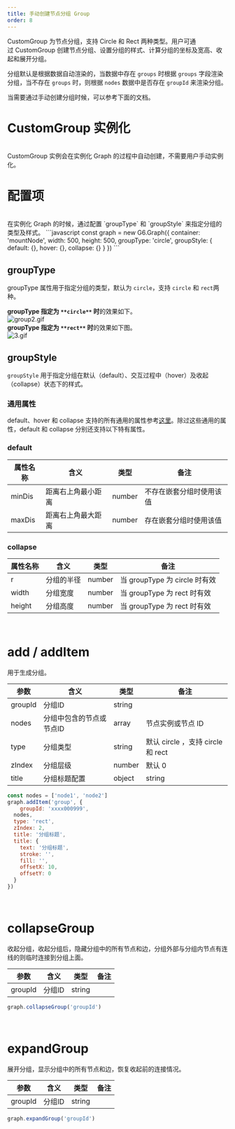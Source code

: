 ```yaml
---
title: 手动创建节点分组 Group
order: 8
---
```


CustomGroup 为节点分组，支持 Circle 和 Rect 两种类型。用户可通过 CustomGroup 创建节点分组、设置分组的样式、计算分组的坐标及宽高、收起和展开分组。

分组默认是根据数据自动渲染的，当数据中存在 `groups` 时根据 `groups` 字段渲染分组，当不存在 `groups` 时，则根据 `nodes` 数据中是否存在 `groupId` 来渲染分组。

当需要通过手动创建分组时候，可以参考下面的文档。

<a name="MyoG2"></a>
# CustomGroup 实例化
<br />
CustomGroup 实例会在实例化 Graph 的过程中自动创建，不需要用户手动实例化。

<a name="zndgJ"></a>
# 配置项
<br />
在实例化 Graph 的时候，通过配置 `groupType` 和 `groupStyle` 来指定分组的类型及样式。
```javascript
const graph = new G6.Graph({
	container: 'mountNode',
  width: 500,
  height: 500,
  groupType: 'circle',
  groupStyle: {
    default: {},
    hover: {},
    collapse: {} 
  }
})
```

<a name="zR1CD"></a>
## groupType
groupType 属性用于指定分组的类型，默认为 `circle`，支持 `circle` 和 `rect`两种。

**groupType 指定为 **`**circle**`** 时**的效果如下。<br />![group2.gif](https://cdn.nlark.com/yuque/0/2019/gif/244306/1568080532182-5b70448c-ee95-4fdc-81ca-ffac68535c72.gif#align=left&display=inline&height=533&name=group2.gif&originHeight=533&originWidth=763&search=&size=261828&status=done&width=763)<br />**groupType 指定为 **`**rect**`** 时**的效果如下图。<br />![3.gif](https://cdn.nlark.com/yuque/0/2019/gif/244306/1568080506714-79dc8f77-1423-4065-9212-918add95d3df.gif#align=left&display=inline&height=415&name=3.gif&originHeight=415&originWidth=514&search=&size=84184&status=done&width=514)

<a name="f283J"></a>
## groupStyle
`groupStyle` 用于指定分组在默认（default）、交互过程中（hover）及收起（collapse）状态下的样式。

<a name="237ES"></a>
### 通用属性
default、hover 和 collapse 支持的所有通用的属性参考[这里](https://www.yuque.com/antv/g6/ffzwfp)。除过这些通用的属性，default 和 collapse 分别还支持以下特有属性。

<a name="xVWVY"></a>
### default
| 属性名称 | 含义 | 类型 | 备注 |
| --- | --- | --- | --- |
| minDis | 距离右上角最小距离 | number | 不存在嵌套分组时使用该值 |
| maxDis | 距离右上角最大距离 | number | 存在嵌套分组时使用该值 |


<a name="N5L5T"></a>
### collapse
| 属性名称 | 含义 | 类型 | 备注 |
| --- | --- | --- | --- |
| r | 分组的半径 | number | 当 groupType 为 circle 时有效 |
| width | 分组宽度 | number | 当 groupType 为 rect 时有效 |
| height | 分组高度 | number | 当 groupType 为 rect 时有效 |


<a name="h8q8H"></a>
<br />
# add / addItem
用于生成分组。

| 参数 | 含义 | 类型 | 备注 |
| --- | --- | --- | --- |
| groupId | 分组ID | string |  |
| nodes | 分组中包含的节点或节点ID | array | 节点实例或节点 ID |
| type | 分组类型 | string | 默认 circle ，支持 circle 和 rect |
| zIndex | 分组层级 | number | 默认 0 |
| title | 分组标题配置 | object | string | 为 string 类型时，不能配置其他属性，为 object 时的配置参考[这里](https://www.yuque.com/antv/g6/inxeg8#07gsB) |

```javascript
const nodes = ['node1', 'node2']
graph.addItem('group', {
	groupId: 'xxxx000999',
  nodes,
  type: 'rect',
  zIndex: 2,
  title: '分组标题',
  title: {
  	text: '分组标题',
    stroke: '',
    fill: '',
    offsetX: 10,
    offsetY: 0
  }
})
```

<a name="odCHQ"></a>
<br />
# collapseGroup
收起分组，收起分组后，隐藏分组中的所有节点和边，分组外部与分组内节点有连线的则临时连接到分组上面。

| 参数 | 含义 | 类型 | 备注 |
| --- | --- | --- | --- |
| groupId | 分组ID | string |  |


```javascript
graph.collapseGroup('groupId')
```

<a name="keQCe"></a>
<br />
# expandGroup
展开分组，显示分组中的所有节点和边，恢复收起前的连接情况。

| 参数 | 含义 | 类型 | 备注 |
| --- | --- | --- | --- |
| groupId | 分组ID | string |  |


```javascript
graph.expandGroup('groupId')
```

